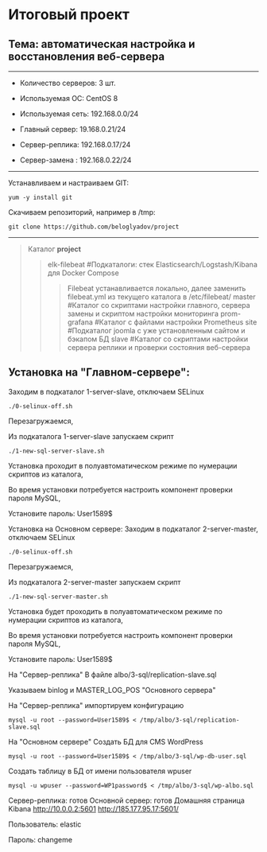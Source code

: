 # Итоговый проект

## Тема: автоматическая настройка и восстановления веб-сервера 
____
- Количество серверов: 3 шт.

- Используемая ОС: CentOS 8

- Используемая сеть: 192.168.0.0/24

- Главный сервер: 19.168.0.21/24

- Сервер-реплика: 192.168.0.17/24

- Сервер-замена : 192.168.0.22/24
____

Устанавливаем и настраиваем GIT:

    yum -y install git
Скачиваем репозиторий, например в /tmp:

    git clone https://github.com/beloglyadov/project
____
> Каталог **project**
> > elk-filebeat #Подкаталоги: стек Elasticsearch/Logstash/Kibana для Docker Compose
> > > Filebeat устанавливается локально, далее заменить filebeat.yml из текущего каталога в /etc/filebeat/
> > master #Каталог со скриптами настройки главного, сервера замены и скриптом настройки мониторинга
> > prom-grafana #Каталог с файлами настройки Prometheus 
> > site #Подкаталог joomla с уже установленным сайтом и бэкапом БД
> > slave #Каталог со скриптами настройки сервера реплики и проверки состояния веб-сервера 



## Установка на "Главном-сервере":
Заходим в подкаталог 1-server-slave, отключаем SELinux

    ./0-selinux-off.sh
Перезагружаемся,

Из подкаталога 1-server-slave запускаем скрипт

    ./1-new-sql-server-slave.sh
Установка проходит в полуавтоматическом режиме по нумерации скриптов из каталога,

Во время установки потребуется настроить компонент проверки пароля MySQL,

Установите пароль: User1589$

Установка на Основном сервере:
Заходим в подкаталог 2-server-master, отключаем SELinux

    ./0-selinux-off.sh
Перезагружаемся,

Из подкаталога 2-server-master запускаем скрипт

    ./1-new-sql-server-master.sh
Установка будет проходить в полуавтоматическом режиме по нумерации скриптов из каталога,

Во время установки потребуется настроить компонент проверки пароля MySQL,

Установите пароль: User1589$

На "Сервер-реплика"
В файле albo/3-sql/replication-slave.sql

Указываем binlog и MASTER_LOG_POS "Основного сервера"

На "Сервер-реплика" импортируем конфигурацию

    mysql -u root --password=User1589$ < /tmp/albo/3-sql/replication-slave.sql
На "Основном сервере"
Создать БД для CMS WordPress

    mysql -u root --password=User1589$ < /tmp/albo/3-sql/wp-db-user.sql
Создать таблицу в БД от имени пользователя wpuser

    mysql -u wpuser --password=WP1password$ < /tmp/albo/3-sql/wp-albo.sql
Сервер-реплика: готов
Основной сервер: готов
Домашняя страница Kibana http://10.0.0.2:5601 http://185.177.95.17:5601/

Пользователь: elastic

Пароль: changeme
